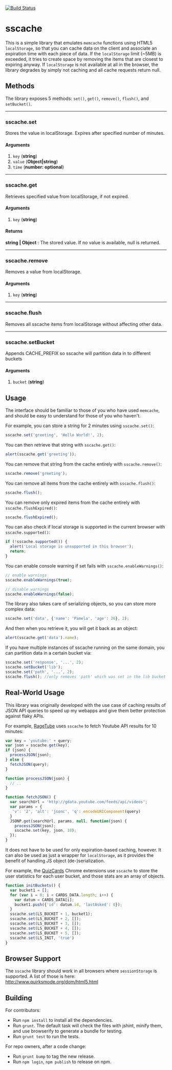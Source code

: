 [![Build Status](https://travis-ci.org/krishollenbeck/session-storage-cache.svg?branch=master)](https://travis-ci.org/krishollenbeck/session-storage-cache)

sscache
===============================
This is a simple library that emulates `memcache` functions using HTML5 `localStorage`, so that you can cache data on the client
and associate an expiration time with each piece of data. If the `localStorage` limit (~5MB) is exceeded, it tries to create space by removing the items that are closest to expiring anyway. If `localStorage` is not available at all in the browser, the library degrades by simply not caching and all cache requests return null.

Methods
-------

The library exposes 5 methods: `set()`, `get()`, `remove()`, `flush()`, and `setBucket()`.

* * *

### sscache.set
Stores the value in localStorage. Expires after specified number of minutes.
#### Arguments
1. `key` (**string**)
2. `value` (**Object|string**)
3. `time` (**number: optional**)

* * *

### sscache.get
Retrieves specified value from localStorage, if not expired.
#### Arguments
1. `key` (**string**)

#### Returns
**string | Object** : The stored value. If no value is available, null is returned.

* * *

### sscache.remove
Removes a value from localStorage.
#### Arguments
1. `key` (**string**)

* * *

### sscache.flush
Removes all sscache items from localStorage without affecting other data.

* * *

### sscache.setBucket
Appends CACHE_PREFIX so sscache will partition data in to different buckets
#### Arguments
1. `bucket` (**string**)

Usage
-------

The interface should be familiar to those of you who have used `memcache`, and should be easy to understand for those of you who haven't.

For example, you can store a string for 2 minutes using `sscache.set()`:

```js
sscache.set('greeting', 'Hello World!', 2);
```

You can then retrieve that string with `sscache.get()`:

```js
alert(sscache.get('greeting'));
```

You can remove that string from the cache entirely with `sscache.remove()`:

```js
sscache.remove('greeting');
```

You can remove all items from the cache entirely with `sscache.flush()`:

```js
sscache.flush();
```

You can remove only expired items from the cache entirely with `sscache.flushExpired()`:

```js
sscache.flushExpired();
```

You can also check if local storage is supported in the current browser with `sscache.supported()`:

```js
if (!sscache.supported()) {
  alert('Local storage is unsupported in this browser');
  return;
}
```

You can enable console warning if set fails with `sscache.enableWarnings()`:

```js
// enable warnings
sscache.enableWarnings(true);

// disable warnings
sscache.enableWarnings(false);
```

The library also takes care of serializing objects, so you can store more complex data:

```js
sscache.set('data', {'name': 'Pamela', 'age': 26}, 2);
```

And then when you retrieve it, you will get it back as an object:

```js
alert(sscache.get('data').name);
```

If you have multiple instances of sscache running on the same domain, you can partition data in a certain bucket via:

```js
sscache.set('response', '...', 2);
sscache.setBucket('lib');
sscache.set('path', '...', 2);
sscache.flush(); //only removes 'path' which was set in the lib bucket
```


Real-World Usage
----------
This library was originally developed with the use case of caching results of JSON API queries
to speed up my webapps and give them better protection against flaky APIs.

For example, [RageTube](https://github.com/pamelafox/ragetube) uses `sscache` to fetch Youtube API results for 10 minutes:

```js
var key = 'youtube:' + query;
var json = sscache.get(key);
if (json) {
  processJSON(json);
} else {
  fetchJSON(query);
}

function processJSON(json) {
  // ..
}

function fetchJSON() {
  var searchUrl = 'http://gdata.youtube.com/feeds/api/videos';
  var params = {
   'v': '2', 'alt': 'jsonc', 'q': encodeURIComponent(query)
  }
  JSONP.get(searchUrl, params, null, function(json) {
    processJSON(json);
    sscache.set(key, json, 10);
  });
}
```

It does not have to be used for only expiration-based caching, however. It can also be used as just a wrapper for `localStorage`, as it provides the benefit of handling JS object (de-)serialization.

For example, the [QuizCards](https://github.com/pamelafox/chrome-cards) Chrome extensions use `sscache`
to store the user statistics for each user bucket, and those stats are an array
of objects.

```js
function initBuckets() {
  var bucket1 = [];
  for (var i = 0; i < CARDS_DATA.length; i++) {
    var datum = CARDS_DATA[i];
    bucket1.push({'id': datum.id, 'lastAsked': 0});
  }
  sscache.set(LS_BUCKET + 1, bucket1);
  sscache.set(LS_BUCKET + 2, []);
  sscache.set(LS_BUCKET + 3, []);
  sscache.set(LS_BUCKET + 4, []);
  sscache.set(LS_BUCKET + 5, []);
  sscache.set(LS_INIT, 'true')
}
```

Browser Support
----------------

The `sscache` library should work in all browsers where `sessionStorage` is supported.
A list of those is here:
http://www.quirksmode.org/dom/html5.html


Building
----------------

For contributors:

* Run `npm install` to install all the dependencies.
* Run `grunt`. The default task will check the files with jshint, minify them, and use browserify to generate a bundle for testing.
* Run `grunt test` to run the tests.


For repo owners, after a code change:

* Run `grunt bump` to tag the new release.
* Run `npm login`, `npm publish` to release on npm.


